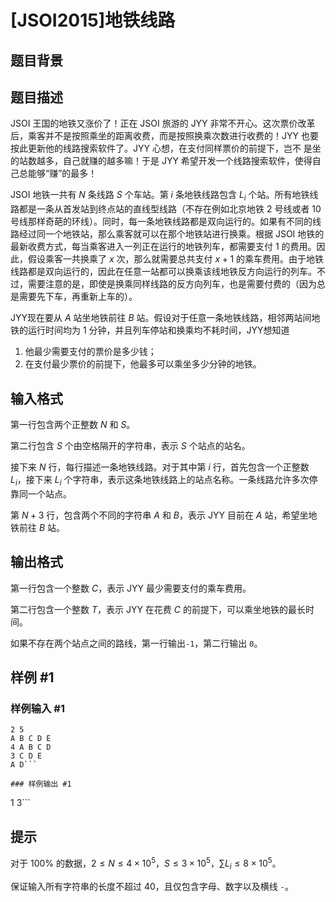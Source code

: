 # [JSOI2015]地铁线路

## 题目背景



## 题目描述

JSOI 王国的地铁又涨价了！正在 JSOI 旅游的 JYY 非常不开心。这次票价改革后，乘客并不是按照乘坐的距离收费，而是按照换乘次数进行收费的！JYY 也要按此更新他的线路搜索软件了。JYY 心想，在支付同样票价的前提下，岂不
是坐的站数越多，自己就赚的越多嘛！于是 JYY 希望开发一个线路搜索软件，使得自己总能够“赚”的最多！

JSOI 地铁一共有 $N$ 条线路 $S$ 个车站。第 $i$ 条地铁线路包含 $L_i$ 个站。所有地铁线路都是一条从首发站到终点站的直线型线路（不存在例如北京地铁 2 号线或者 10 号线那样奇葩的环线）。同时，每一条地铁线路都是双向运行的。如果有不同的线路经过同一个地铁站，那么乘客就可以在那个地铁站进行换乘。根据 JSOI 地铁的最新收费方式，每当乘客进入一列正在运行的地铁列车，都需要支付 $1$ 的费用。因此，假设乘客一共换乘了 $x$ 次，那么就需要总共支付 $x+1$ 的乘车费用。由于地铁线路都是双向运行的，因此在任意一站都可以换乘该线地铁反方向运行的列车。不过，需要注意的是，即使是换乘同样线路的反方向列车，也是需要付费的（因为总是需要先下车，再重新上车的）。

JYY现在要从 $A$ 站坐地铁前往 $B$ 站。假设对于任意一条地铁线路，相邻两站间地铁的运行时间均为 $1$ 分钟，并且列车停站和换乘均不耗时间，JYY想知道

1. 他最少需要支付的票价是多少钱；
2. 在支付最少票价的前提下，他最多可以乘坐多少分钟的地铁。

## 输入格式

第一行包含两个正整数 $N$ 和 $S$。

第二行包含 $S$ 个由空格隔开的字符串，表示 $S$ 个站点的站名。

接下来 $N$ 行，每行描述一条地铁线路。对于其中第 $i$ 行，首先包含一个正整数 $L_i$，接下来 $L_i$ 个字符串，表示这条地铁线路上的站点名称。一条线路允许多次停靠同一个站点。

第 $N+3$ 行，包含两个不同的字符串 $A$ 和 $B$，表示 JYY 目前在 $A$ 站，希望坐地铁前往 $B$ 站。

## 输出格式

第一行包含一个整数 $C$，表示 JYY 最少需要支付的乘车费用。

第二行包含一个整数 $T$，表示 JYY 在花费 $C$ 的前提下，可以乘坐地铁的最长时间。

如果不存在两个站点之间的路线，第一行输出`-1`，第二行输出 `0`。

## 样例 #1

### 样例输入 #1
```
2 5
A B C D E
4 A B C D
3 C D E
A D```

### 样例输出 #1

```
1
3```

## 提示

对于 $100\%$ 的数据，$2\leq N\leq 4\times 10^5$，$S\leq 3\times 10^5$，$\sum L_i\leq 8\times 10^5$。

保证输入所有字符串的长度不超过 $40$，且仅包含字母、数字以及横线 `-`。
